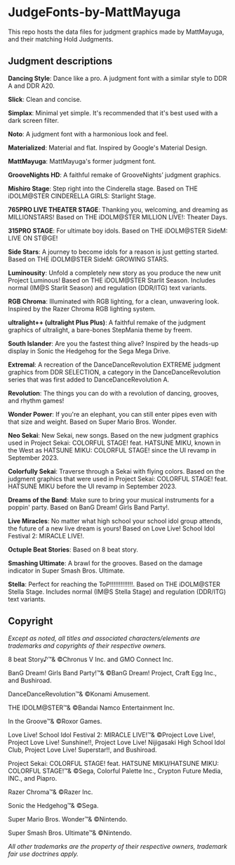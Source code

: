 ﻿# JudgeFonts-by-MattMayuga

This repo hosts the data files for judgment graphics made by MattMayuga, and their matching Hold Judgments.

## Judgment descriptions

**Dancing Style**:
Dance like a pro. A judgment font with a similar style to DDR A and DDR A20.

**Slick**:
Clean and concise.

**Simplax**:
Minimal yet simple. It's recommended that it's best used with a dark screen filter.

**Noto**:
A judgment font with a harmonious look and feel.

**Materialized**:
Material and flat. Inspired by Google's Material Design.

**MattMayuga**:
MattMayuga's former judgment font.

**GrooveNights HD**:
A faithful remake of GrooveNights’ judgment graphics.

**Mishiro Stage**:
Step right into the Cinderella stage. Based on THE iDOLM@STER CINDERELLA GIRLS: Starlight Stage.

**765PRO LIVE THEATER STAGE**:
Thanking you, welcoming, and dreaming as MILLIONSTARS! Based on THE iDOLM@STER MILLION LIVE!: Theater Days.

**315PRO STAGE**:
For ultimate boy idols. Based on THE iDOLM@STER SideM: LIVE ON ST@GE!

**Side Stars**:
A journey to become idols for a reason is just getting started.  Based on THE iDOLM@STER SideM: GROWING STARS.

**Luminousity**:
Unfold a completely new story as you produce the new unit Project Luminous! Based on THE iDOLM@STER Starlit Season. Includes normal (IM@S Starlit Season) and regulation (DDR/ITG) text variants.

**RGB Chroma**:
Illuminated with RGB lighting, for a clean, unwavering look. Inspired by the Razer Chroma RGB lighting system.

**ultralight++ (ultralight Plus Plus)**:
A faithful remake of the judgment graphics of ultralight, a bare-bones StepMania theme by freem. 

**South Islander**:
Are you the fastest thing alive? Inspired by the heads-up display in Sonic the Hedgehog for the Sega Mega Drive.

**Extremal**:
A recreation of the DanceDanceRevolution EXTREME judgment graphics from DDR SELECTION, a category in the DanceDanceRevolution series that was first added to DanceDanceRevolution A.

**Revolution**:
The things you can do with a revolution of dancing, grooves, and rhythm games!

**Wonder Power**:
If you're an elephant, you can still enter pipes even with that size and weight. Based on Super Mario Bros. Wonder.

**Neo Sekai**:
New Sekai, new songs. Based on the new judgment graphics used in Project Sekai: COLORFUL STAGE! feat. HATSUNE MIKU, known in the West as HATSUNE MIKU: COLORFUL STAGE! since the UI revamp in September 2023.

**Colorfully Sekai**:
Traverse through a Sekai with flying colors. Based on the judgment graphics that were used in Project Sekai: COLORFUL STAGE! feat. HATSUNE MIKU before the UI revamp in September 2023.

**Dreams of the Band**:
Make sure to bring your musical instruments for a poppin' party. Based on BanG Dream! Girls Band Party!.

**Live Miracles**:
No matter what high school your school idol group attends, the future of a new live dream is yours! Based on Love Live! School Idol Festival 2: MIRACLE LIVE!.

**Octuple Beat Stories**:
Based on 8 beat story.

**Smashing Ultimate**:
A brawl for the grooves. Based on the damage indicator in Super Smash Bros. Ultimate.

**Stella**:
Perfect for reaching the ToP!!!!!!!!!!!!!. Based on THE iDOLM@STER Stella Stage. Includes normal (IM@S Stella Stage) and regulation (DDR/ITG) text variants.

## Copyright

*Except as noted, all titles and associated characters/elements are trademarks and copyrights of their respective owners.*

8 beat Story♪™& ©Chronus V Inc. and GMO Connect Inc.

BanG Dream! Girls Band Party!™& ©BanG Dream! Project, Craft Egg Inc., and Bushiroad.

DanceDanceRevolution™& ©Konami Amusement.

THE IDOLM@STER™& ©Bandai Namco Entertainment Inc.

In the Groove™& ©Roxor Games.

Love Live! School Idol Festival 2: MIRACLE LIVE!™& ©Project Love Live!, Project Love Live! Sunshine!!, Project Love Live! Nijigasaki High School Idol Club, Project Love Live! Superstar!!, and Bushiroad.

Project Sekai: COLORFUL STAGE! feat. HATSUNE MIKU/HATSUNE MIKU: COLORFUL STAGE!™& ©Sega, Colorful Palette Inc., Crypton Future Media, INC., and Piapro.

Razer Chroma™& ©Razer Inc.

Sonic the Hedgehog™& ©Sega.

Super Mario Bros. Wonder™& ©Nintendo.

Super Smash Bros. Ultimate™& ©Nintendo.

*All other trademarks are the property of their respective owners, trademark fair use doctrines apply.*
